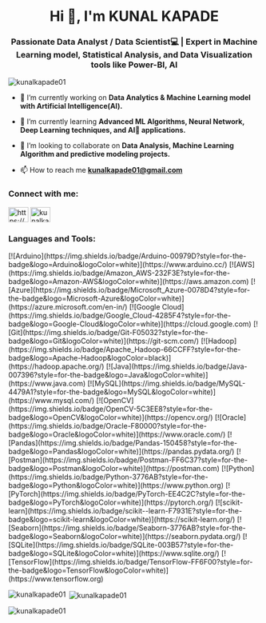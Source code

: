 <h1 align="center">Hi 👋, I'm KUNAL KAPADE</h1>
<h3 align="center">Passionate Data Analyst / Data Scientist💻 | Expert in Machine Learning model, Statistical Analysis, and Data Visualization tools like Power-BI, AI</h3>

<p align="left"> <img src="https://komarev.com/ghpvc/?username=kunalkapade01&label=Profile%20views&color=0e75b6&style=flat" alt="kunalkapade01" /> </p>

- 🔭 I’m currently working on **Data Analytics & Machine Learning model with Artificial Intelligence(AI).**

- 🌱 I’m currently learning **Advanced ML Algorithms, Neural Network, Deep Learning techniques, and AI🤖 applications.**

- 👯 I’m looking to collaborate on **Data Analysis, Machine Learning Algorithm and predictive modeling projects.**

- 📫 How to reach me **kunalkapade01@gmail.com**

<h3 align="left">Connect with me:</h3>
<p align="left">
<a href="https://linkedin.com/in/https://www.linkedin.com/in/kunal-kapade-798292209/" target="blank"><img align="center" src="https://raw.githubusercontent.com/rahuldkjain/github-profile-readme-generator/master/src/images/icons/Social/linked-in-alt.svg" alt="https://www.linkedin.com/in/kunal-kapade-798292209/" height="30" width="40" /></a>
<a href="https://kaggle.com/kunalkapade" target="blank"><img align="center" src="https://raw.githubusercontent.com/rahuldkjain/github-profile-readme-generator/master/src/images/icons/Social/kaggle.svg" alt="kunalkapade" height="30" width="40" /></a>
</p>

<h3 align="left">Languages and Tools:</h3>
<p align="left">
  [![Arduino](https://img.shields.io/badge/Arduino-00979D?style=for-the-badge&logo=Arduino&logoColor=white)](https://www.arduino.cc/)
  [![AWS](https://img.shields.io/badge/Amazon_AWS-232F3E?style=for-the-badge&logo=Amazon-AWS&logoColor=white)](https://aws.amazon.com)
  [![Azure](https://img.shields.io/badge/Microsoft_Azure-0078D4?style=for-the-badge&logo=Microsoft-Azure&logoColor=white)](https://azure.microsoft.com/en-in/)
  [![Google Cloud](https://img.shields.io/badge/Google_Cloud-4285F4?style=for-the-badge&logo=Google-Cloud&logoColor=white)](https://cloud.google.com)
  [![Git](https://img.shields.io/badge/Git-F05032?style=for-the-badge&logo=Git&logoColor=white)](https://git-scm.com/)
  [![Hadoop](https://img.shields.io/badge/Apache_Hadoop-66CCFF?style=for-the-badge&logo=Apache-Hadoop&logoColor=black)](https://hadoop.apache.org/)
  [![Java](https://img.shields.io/badge/Java-007396?style=for-the-badge&logo=Java&logoColor=white)](https://www.java.com)
  [![MySQL](https://img.shields.io/badge/MySQL-4479A1?style=for-the-badge&logo=MySQL&logoColor=white)](https://www.mysql.com/)
  [![OpenCV](https://img.shields.io/badge/OpenCV-5C3EE8?style=for-the-badge&logo=OpenCV&logoColor=white)](https://opencv.org/)
  [![Oracle](https://img.shields.io/badge/Oracle-F80000?style=for-the-badge&logo=Oracle&logoColor=white)](https://www.oracle.com/)
  [![Pandas](https://img.shields.io/badge/Pandas-150458?style=for-the-badge&logo=Pandas&logoColor=white)](https://pandas.pydata.org/)
  [![Postman](https://img.shields.io/badge/Postman-FF6C37?style=for-the-badge&logo=Postman&logoColor=white)](https://postman.com)
  [![Python](https://img.shields.io/badge/Python-3776AB?style=for-the-badge&logo=Python&logoColor=white)](https://www.python.org)
  [![PyTorch](https://img.shields.io/badge/PyTorch-EE4C2C?style=for-the-badge&logo=PyTorch&logoColor=white)](https://pytorch.org/)
  [![scikit-learn](https://img.shields.io/badge/scikit--learn-F7931E?style=for-the-badge&logo=scikit-learn&logoColor=white)](https://scikit-learn.org/)
  [![Seaborn](https://img.shields.io/badge/Seaborn-3776AB?style=for-the-badge&logo=Seaborn&logoColor=white)](https://seaborn.pydata.org/)
  [![SQLite](https://img.shields.io/badge/SQLite-003B57?style=for-the-badge&logo=SQLite&logoColor=white)](https://www.sqlite.org/)
  [![TensorFlow](https://img.shields.io/badge/TensorFlow-FF6F00?style=for-the-badge&logo=TensorFlow&logoColor=white)](https://www.tensorflow.org)
</p>

<p><img align="left" src="https://github-readme-stats.vercel.app/api/top-langs?username=kunalkapade01&show_icons=true&locale=en&layout=compact" alt="kunalkapade01" /></p>

<p>&nbsp;<img align="center" src="https://github-readme-stats.vercel.app/api?username=kunalkapade01&show_icons=true&locale=en" alt="kunalkapade01" /></p>

<p><img align="center" src="https://github-readme-streak-stats.herokuapp.com/?user=kunalkapade01&" alt="kunalkapade01" /></p>
